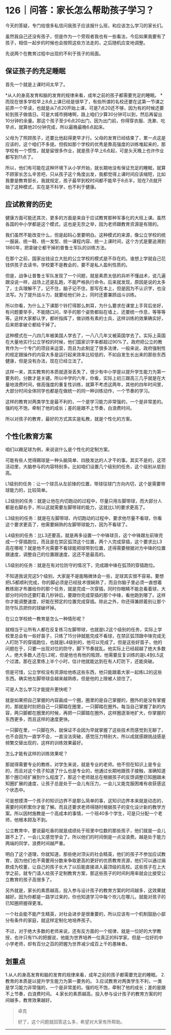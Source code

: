 # 126｜问答：家长怎么帮助孩子学习？

今天的答疑，专门给很多私信问我孩子应该报什么班，和应该怎么学习的家长们。

虽然我自己还没有孩子，但是作为一个旁观者我也有一些看法，今后如果我要有了孩子，相信一起步的时候也会按照这些方法走的，之后随机应变地调整。

先说两个在教育过程中出现的不利于孩子的局面。

## 保证孩子的充足睡眠

首先一个就是上课时间太早了。

 *从人的身高发育和脑的发育的规律来看，成年之前的孩子都需要充足的睡眠。 * 而现在很多学校早上8点上课已经是很早了，有些所谓的名校还要在这第一节课之前弄一个早读，也就是从7点20开始上课，可是7点20还不够，因为有的时候还要轮到孩子做值日。可是大城市拥堵啊，路上咱们少算30分钟可以到，然后再留出10分钟的余量。那这个孩子至少6点20出门，因为出门前，你得穿衣服、洗漱、吃早点，就算他20分钟完成，所以最晚最晚6点起床。

父母为了照顾孩子，还要比他起得更早才行。父母的发育已经结束了，累一点这是应该的，这个咱们不多提。但假如那个学校的优秀是靠高强度的训练堆起来的，那学校有一个惯性，就是留很多作业，就是孩子早上6点起，可是头天晚上也许作业都写到11点了。

所以，他们有可能在这种环境下从小学开始，就长期地没有保证充足的睡眠，就算不顾家长怎么辛苦吧，只从孩子这个角度出发，我都觉得上课时间应该缩短，比如我要是教育部长，我就规定，孩子最早到校时间都不能早于8点半，现在7点就开始了这种模式，实在是不科学，也不利于健康。

## 应试教育的历史

健康方面可能还其次，更多的方面是来自于应试教育那种军事化的大班上课。虽然各国的中小学都是这个模式，这也是无奈之举，因为老师跟教育资源是有限的。

我们虽然不能改变什么，但是起码心里要明白。这种模式的来源，像公立学校的统一服装、统一鞋、统一发型、统一课程内容、统一上课时间，这个方式是要追溯到1860年，把拿破仑都干掉的普鲁士军队的训练方法。

在那个之前，国家出钱设立大批的公立学校的模式是不存在的。谁想上学就自己花钱供孩子去读书，学校要不是教会的，要不是私人盈利性质的。

但是，战争让普鲁士军队发现了一个问题，就是素质太低的兵听不懂战术，说几遍跟没说一样，战场上还是乱跑，不能严格执行命令。后来就发现，原因是说的太多了，士兵理解不了，记不住，脑子记不住，那写在本上，但是因为不认识字，也没法写。为了提升战斗力，就要给他们补上，同时还要兼顾战斗训练。

所以你看，为什么上下课那个铃打得那么刺耳，为什么要求在课堂上手背后坐好，有问题要举手，不能随口问，举手的那个姿势都贴在墙上，还要统一作息，等等等等。这样大家都认字，都听指挥了，做训练有素的士兵，这样训练的效果确实好，后来把拿破仑都给干掉了。

这种模式在一八四几年被美国人学去了，一八八几年又被英国学去了。实际上英国在大量地实行公立学校的时候，他们国家识字率都超过90%了。政府把公立的教育作为一个专门的项目来运营，而且为此制定了很多法律，一般来说，政府强制性的规定跟操作的内容大多是运行起来效率比较低的，不如自发生长出来的那些东西健康，但是没有办法，现在已经立法了。

这样一来，其实教育的本质就逐渐丢失了，很少有中小学是以提升学生能力为第一要务的，分数才是关键。所以中学的六年，你看，实际上初三跟高三几乎就是在大量地浪费时间，做高强度的重复性训练，就算不考虑这两年，其他的四年时间里，大部分时间全体同学也都是在做统一的同一种训练动作，一个节奏的学习。

这样的教育对两类学生是最不利的，一个是学习能力非常强的，一个是非常差的。强的吃不饱，牵制了他的成长；差的是跟不上节奏，白浪费时间。

所以对孩子的教育，最好的方式其实是私教，就是个性化的方案。

## 个性化教育方案

咱们以踢足球为例，来说说什么是个性化的定制方案。

可能有些人觉得踢球是一种头脑简单、四肢发达的人才干的事。其实不是的，这项活动里，大脑参与的内容特别多。比如咱们设置几个级别的任务，这个级别从低到高。

L1级别的任务：让一个球员从左前锋的位置，带球往球门方向内切，这个是需要带球能力的，比较简单。

L2级别的任务：就是让他在内切跑动的过程中，尽量只用左脚带球，而大部分人都是右脚右手，所以这就需要左脚带球的能力，这就比L1的要求更高了。

L3级别的任务：就是在左脚带球、内切跑动的过程中，要求他尽量不看球，你看这个要求更高了，他需要娴熟的左脚带球能力，因为不看球了。

L4级别的任务：比L3还要高，就是再多设置一个中锋球员，这个中锋跟左前锋完成一个穿插跑位，而且是在禁区弧顶这个位置，两个人完成穿插，这个要求比L3高在哪呢？就是他不光需要不看球能把球带到位置，还得需要根据对方中锋的位置跟速度，调整自己的位置跟速度，这还不是最高的。

L5级别的任务：就是在有对位防守的情况下，完成跟中锋在弧顶的穿插跑位。

不知道我说完这5个级别，大家是不是能略微体会一些，足球其实很不容易。要想把L5都顺利完成，你的脚必须是已经技术很娴熟了，而且你脑子里必须一直想着教练刚才布置给你的那个任务，就是完成一次穿插，同时你眼睛不能总看着球，大部分时间你还要盯着几秒钟后，要跟你完成穿插的那个中锋，看他跑到哪了。这样你才能调整速度，好能在预定的位置完成穿插。除此之外，你还得兼顾着别让那个防守队员把你的球破坏掉。

在公立学校统一教育是怎么一种情形呢？

就相当于让所有人都在反复练习左脚带球，也就是L2这个级别的任务，实际上学校里总会有一些好苗子，只练了15分钟就能完成不看球，在禁区弧顶跟中锋完成无人盯防下的穿插跑位，也就是L4级别的，他可以完成了。但是这些好苗子，他的问题在于，只要一出现对位的防守，脚下节奏就乱。他实际上已经超越了绝大多数人，绝大多数人还在L2呢，但是他也有他的瓶颈，他需要反复训练的是L4到L5这个过渡。那在这里练上半个小时，估计他就能达到在有人盯防下，还能突破。

但是可惜，公立学校没有资源给他练这些东西，他只能跟着大家一起练L2的这些东西。确实他左脚带球会越来越熟练，但是他的上限被人锁住了。

可是人怎么学习才能提升更快呢？

就是如果把自己掌握的内容画成一个圈，圈里的是自己掌握的，圈外的是没有掌握的，那就是时刻把自己一只脚踏在圈里，一只脚踏在圈外。每当自己掌握了新的内容，两只脚都在圈里的时候，再把一只脚踏在圈外，这样圈逐渐地扩大，你掌握的东西更多，而且这样的速度更快。

一只脚在里，一只脚在外，就保证不会因为早就掌握了这些技术而感觉到无聊了，也不会因为一直学不会，一直没法突破，感觉压力特别大，所以成就感跟挑战感是频繁交替出现的，这样的训练效果最好。

怎么才能有这样的训练效果呢？

那就得需要专业的教练，对学生来说，就是专业的老师。他不但在知识上是专业的，而且对这个孩子知道了什么也是专业的，他通过长期地跟孩子接触，准确知道那个圈已经扩展到什么程度了，那这个老师就总在根据孩子的反馈调整已知圈跟未知圈扩展的速度，让孩子总是处于一会儿有压力，一会儿又能克服困难有收获感这个状态中。

可是想摸清一个孩子的知识边界不是那么简单的事，这知识边界本来就是动态的，需要时间积累你才能了解。而且还要求老师得随时根据孩子的变化设计新的教学方案。所以因材施教是一个高成本的事情，一个班40多个学生，可是只分配一个老师，他根本顾及不到。

公立教育中，要说最吃香的就是成绩处于班里中位数的那些孩子，他们就是一会儿跟不上了，一会儿又感觉学会了。所以他们的时间倒是一点没浪费。越是处于能力两端的同学，浪费时间越严重。

明白了这个道理，你就知道，那些绝对顶尖的社会精英，他们的孩子不参加应试教育，因为他们也不需要用分数来争取更高的更好的优质教育资源，他们可以通过捐款成为校董，让自己的孩子长大了以后能直接进入最顶级的高校。这些孩子在上大学之前，就专门请人给孩子定制教育方案，那这些孩子的时间利用率就会比接受公立教育的孩子高很多了。

另外就是，家长的素质越高，投入参与设计孩子的教育方案的时间越多，这效果就越好。因为你都是一路学过来的，你也知道学习中每个坎儿在哪儿，就能对孩子的已知圈把握得更准。

一个社会能不能产生精英，对社会进步是很重要的，所以应该有一个机制鼓励小部分有条件的家庭，就这样定制化地培养孩子。

不过，对于绝大多数的老师来说，还有反方面的一个规律，就是一位好的大学教授，也许只有1%的把握说，他能为世界培养一位真正的科学家。但是一位好的中小学老师，却有百分之百的把握为世界减少成百上千的愚昧者。

## 划重点

1.从人的身高发育和脑的发育的规律来看，成年之前的孩子都需要充足的睡眠。
2.教育的本质是以提升学生能力为第一要务的。
3.应试教育对两类学生不利，一类是学习能力非常强的，一个是非常差的。强的吃不饱，牵制了他的成长；差的是跟不上节奏，白浪费时间。
4.家长的素质越高，投入参与设计孩子的教育方案的时间越多，教育效果越好。

> 卓克
> 
> 好了，这个问题就回答这么多，希望对大家有所帮助。

---
